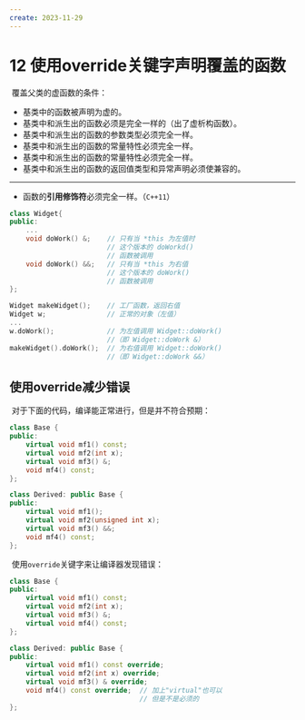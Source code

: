 ```yaml
---
create: 2023-11-29
---
```

# 12 使用override关键字声明覆盖的函数

​	覆盖父类的虚函数的条件：

* 基类中的函数被声明为虚的。
* 基类中和派生出的函数必须是完全一样的（出了虚析构函数）。
* 基类中和派生出的函数的参数类型必须完全一样。
* 基类中和派生出的函数的常量特性必须完全一样。
* 基类中和派生出的函数的常量特性必须完全一样。
* 基类中和派生出的函数的返回值类型和异常声明必须使兼容的。

---

* 函数的**引用修饰符**必须完全一样。（`C++11`）

```C++
class Widget{
public:
    ...
    void doWork() &; 	// 只有当 *this 为左值时
                        // 这个版本的 doWorkd()
                        // 函数被调用
    void doWork() &&; 	// 只有当 *this 为右值
                        // 这个版本的 doWork()
                        // 函数被调用
};

Widget makeWidget(); 	// 工厂函数，返回右值
Widget w; 				// 正常的对象（左值）
...
w.doWork(); 			// 为左值调用 Widget::doWork()
						//（即 Widget::doWork &）
makeWidget().doWork(); 	// 为右值调用 Widget::doWork()
						//（即 Widget::doWork &&）
```

## 使用override减少错误

​	对于下面的代码，编译能正常进行，但是并不符合预期：

```C++
class Base {
public:
    virtual void mf1() const;
    virtual void mf2(int x);
    virtual void mf3() &;
    void mf4() const;
};

class Derived: public Base {
public:
    virtual void mf1();
    virtual void mf2(unsigned int x);
    virtual void mf3() &&;
    void mf4() const;
};
```

​	使用`override`关键字来让编译器发现错误：

```C++
class Base {
public:
    virtual void mf1() const;
    virtual void mf2(int x);
    virtual void mf3() &;
    virtual void mf4() const;
};

class Derived: public Base {
public:
    virtual void mf1() const override;
    virtual void mf2(int x) override;
    virtual void mf3() & override;
    void mf4() const override; 	// 加上"virtual"也可以
    							// 但是不是必须的
};
```

